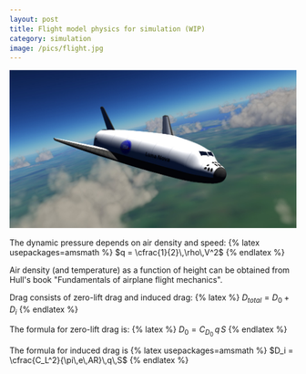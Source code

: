 ```yaml
---
layout: post
title: Flight model physics for simulation (WIP)
category: simulation
image: /pics/flight.jpg
---
```


![sfsim space flight simulator screenshot](/pics/flight.jpg)

The dynamic pressure depends on air density and speed:
{% latex usepackages=amsmath %}
$q = \cfrac{1}{2}\,\rho\,V^2$
{% endlatex %}

Air density (and temperature) as a function of height can be obtained from Hull's book "Fundamentals of airplane flight mechanics".

Drag consists of zero-lift drag and induced drag:
{% latex %}
$D_{total} = D_0 + D_i$
{% endlatex %}

The formula for zero-lift drag is:
{% latex %}
$D_0 = C_{D_0}\,q\,S$
{% endlatex %}

The formula for induced drag is
{% latex usepackages=amsmath %}
$D_i = \cfrac{C_L^2}{\pi\,e\,AR}\,q\,S$
{% endlatex %}

<!-- Oswald factor e -->
<!-- Aspect ratio AR -->
<!-- Reference area S -->
<!-- zero-drag coefficient C_{D_0} -->
<!-- C_L lift -->

[1]: https://www.jakobmaier.at/posts/flight-simulation/
